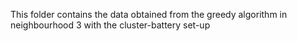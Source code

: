 This folder contains the data obtained from the greedy algorithm in neighbourhood 3 with the cluster-battery set-up

